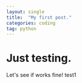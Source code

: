 ```yaml
---
layout: single
title:  "My first post."
categories: coding
tag: python
---
```


# Just testing.

Let's see if works fine!
test1
